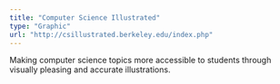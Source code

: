 ```yaml
---
title: "Computer Science Illustrated"
type: "Graphic"
url: "http://csillustrated.berkeley.edu/index.php"
---
```


Making computer science topics more accessible to students through visually pleasing and accurate illustrations.
